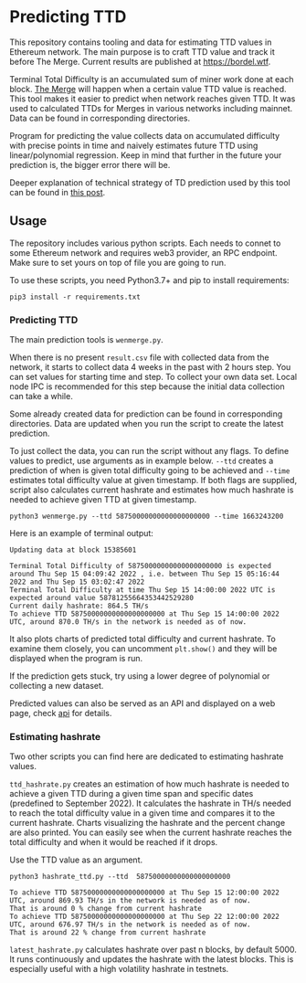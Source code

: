 # Predicting TTD 

This repository contains tooling and data for estimating TTD values in Ethereum network. The main purpose is to craft TTD value and track it before The Merge. Current results are published at https://bordel.wtf.

Terminal Total Difficulty is an accumulated sum of miner work done at each block. [The Merge](https://ethereum.org/en/upgrades/merge/) will happen when a certain value TTD value is reached. This tool makes it easier to predict when network reaches given TTD. It was used to calculated TTDs for Merges in various networks including mainnet. Data can be found in corresponding directories. 

Program for predicting the value collects data on accumulated difficulty with precise points in time and naively estimates future TTD using linear/polynomial regression. Keep in mind that further in the future your prediction is, the bigger error there will be. 

Deeper explanation of technical strategy of TD prediction used by this tool can be found in [this post](https://ethresear.ch/t/predicting-ttd-on-ethereum/12742). 

## Usage 

The repository includes various python scripts. Each needs to connet to some Ethereum network and requires web3 provider, an RPC endpoint. Make sure to set yours on top of file you are going to run. 

To use these scripts, you need Python3.7+ and pip to install requirements:

```
pip3 install -r requirements.txt
```

### Predicting TTD

The main prediction tools is `wenmerge.py`.

When there is no present `result.csv` file with collected data from the network, it starts to collect data 4 weeks in the past with 2 hours step. You can set values for starting time and step. To collect your own data set. Local node IPC is recommended for this step because the initial data collection can take a while. 

Some already created data for prediction can be found in corresponding directories. Data are updated when you run the script to create the latest prediction. 

To just collect the data, you can run the script without any flags. To define values to predict, use arguments as in example below. `--ttd` creates a prediction of when is given total difficulty going to be achieved and `--time` estimates total difficulty value at given timestamp. If both flags are supplied, script also calculates current hashrate and estimates how much hashrate is needed to achieve given TTD at given timestamp. 

```
python3 wenmerge.py --ttd 58750000000000000000000 --time 1663243200
```

Here is an example of terminal output: 

```
Updating data at block 15385601

Terminal Total Difficulty of 58750000000000000000000 is expected around Thu Sep 15 04:09:42 2022 , i.e. between Thu Sep 15 05:16:44 2022 and Thu Sep 15 03:02:47 2022
Terminal Total Difficulty at time Thu Sep 15 14:00:00 2022 UTC is expected around value 58781255664353442529280
Current daily hashrate: 864.5 TH/s
To achieve TTD 58750000000000000000000 at Thu Sep 15 14:00:00 2022 UTC, around 870.0 TH/s in the network is needed as of now.
```

It also plots charts of predicted total difficulty and current hashrate. To examine them closely, you can uncomment `plt.show()` and they will be displayed when the program is run.

If the prediction gets stuck, try using a lower degree of polynomial or collecting a new dataset. 

Predicted values can also be served as an API and displayed on a web page, check [api](/api) for details. 

### Estimating hashrate

Two other scripts you can find here are dedicated to estimating hashrate values. 

`ttd_hashrate.py` creates an estimation of how much hashrate is needed to achieve a given TTD during a given time span and specific dates (predefined to September 2022). It calculates the hashrate in TH/s needed to reach the total difficulty value in a given time and compares it to the current hashrate. Charts visualizing the hashrate and the percent change are also printed. You can easily see when the current hashrate reaches the total difficulty and when it would be reached if it drops. 

Use the TTD value as an argument.

```
python3 hashrate_ttd.py --ttd  58750000000000000000000

To achieve TTD 58750000000000000000000 at Thu Sep 15 12:00:00 2022 UTC, around 869.93 TH/s in the network is needed as of now.
That is around 0 % change from current hashrate
To achieve TTD 58750000000000000000000 at Thu Sep 22 12:00:00 2022 UTC, around 676.97 TH/s in the network is needed as of now.
That is around 22 % change from current hashrate

```

`latest_hashrate.py` calculates hashrate over past n blocks, by default 5000. It runs continuously and updates the hashrate with the latest blocks. This is especially useful with a high volatility hashrate in testnets. 
